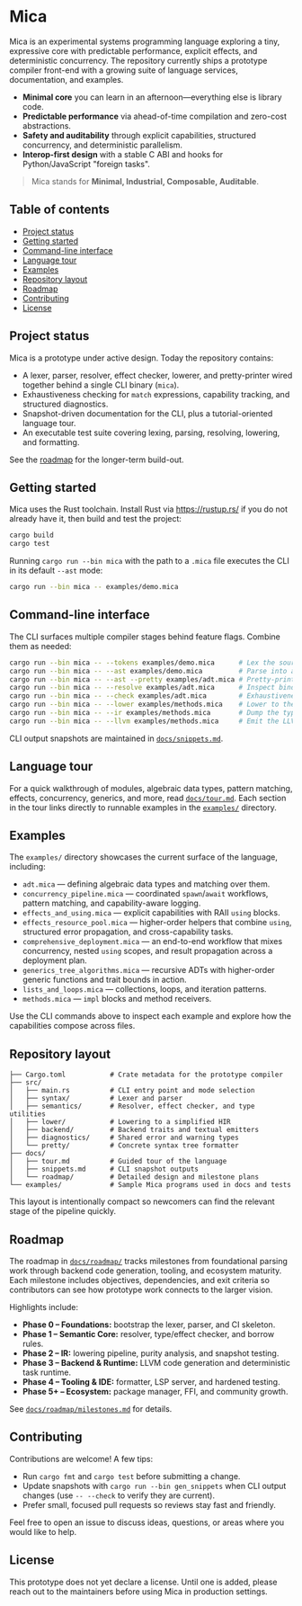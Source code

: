# Mica

Mica is an experimental systems programming language exploring a tiny, expressive
core with predictable performance, explicit effects, and deterministic
concurrency. The repository currently ships a prototype compiler front-end with
a growing suite of language services, documentation, and examples.

- **Minimal core** you can learn in an afternoon—everything else is library
  code.
- **Predictable performance** via ahead-of-time compilation and zero-cost
  abstractions.
- **Safety and auditability** through explicit capabilities, structured
  concurrency, and deterministic parallelism.
- **Interop-first design** with a stable C ABI and hooks for Python/JavaScript
  "foreign tasks".

> Mica stands for **Minimal, Industrial, Composable, Auditable**.

## Table of contents

- [Project status](#project-status)
- [Getting started](#getting-started)
- [Command-line interface](#command-line-interface)
- [Language tour](#language-tour)
- [Examples](#examples)
- [Repository layout](#repository-layout)
- [Roadmap](#roadmap)
- [Contributing](#contributing)
- [License](#license)

## Project status

Mica is a prototype under active design. Today the repository contains:

- A lexer, parser, resolver, effect checker, lowerer, and pretty-printer wired
  together behind a single CLI binary (`mica`).
- Exhaustiveness checking for `match` expressions, capability tracking, and
  structured diagnostics.
- Snapshot-driven documentation for the CLI, plus a tutorial-oriented language
  tour.
- An executable test suite covering lexing, parsing, resolving, lowering, and
  formatting.

See the [roadmap](#roadmap) for the longer-term build-out.

## Getting started

Mica uses the Rust toolchain. Install Rust via <https://rustup.rs/> if you do not
already have it, then build and test the project:

```bash
cargo build
cargo test
```

Running `cargo run --bin mica` with the path to a `.mica` file executes the CLI
in its default `--ast` mode:

```bash
cargo run --bin mica -- examples/demo.mica
```

## Command-line interface

The CLI surfaces multiple compiler stages behind feature flags. Combine them as
needed:

```bash
cargo run --bin mica -- --tokens examples/demo.mica      # Lex the source file
cargo run --bin mica -- --ast examples/demo.mica         # Parse into an AST (default mode)
cargo run --bin mica -- --ast --pretty examples/adt.mica # Pretty-print the AST
cargo run --bin mica -- --resolve examples/adt.mica      # Inspect bindings and capabilities
cargo run --bin mica -- --check examples/adt.mica        # Exhaustiveness checks
cargo run --bin mica -- --lower examples/methods.mica    # Lower to the simple HIR
cargo run --bin mica -- --ir examples/methods.mica       # Dump the typed SSA IR via the backend shim
cargo run --bin mica -- --llvm examples/methods.mica     # Emit the LLVM scaffolding preview
```

CLI output snapshots are maintained in [`docs/snippets.md`](docs/snippets.md).

## Language tour

For a quick walkthrough of modules, algebraic data types, pattern matching,
effects, concurrency, generics, and more, read [`docs/tour.md`](docs/tour.md).
Each section in the tour links directly to runnable examples in the
[`examples/`](examples) directory.

## Examples

The `examples/` directory showcases the current surface of the language,
including:

- `adt.mica` — defining algebraic data types and matching over them.
- `concurrency_pipeline.mica` — coordinated `spawn`/`await` workflows, pattern
  matching, and capability-aware logging.
- `effects_and_using.mica` — explicit capabilities with RAII `using` blocks.
- `effects_resource_pool.mica` — higher-order helpers that combine `using`,
  structured error propagation, and cross-capability tasks.
- `comprehensive_deployment.mica` — an end-to-end workflow that mixes
  concurrency, nested `using` scopes, and result propagation across a deployment
  plan.
- `generics_tree_algorithms.mica` — recursive ADTs with higher-order generic
  functions and trait bounds in action.
- `lists_and_loops.mica` — collections, loops, and iteration patterns.
- `methods.mica` — `impl` blocks and method receivers.

Use the CLI commands above to inspect each example and explore how the
capabilities compose across files.

## Repository layout

```
├── Cargo.toml           # Crate metadata for the prototype compiler
├── src/
│   ├── main.rs          # CLI entry point and mode selection
│   ├── syntax/          # Lexer and parser
│   ├── semantics/       # Resolver, effect checker, and type utilities
│   ├── lower/           # Lowering to a simplified HIR
│   ├── backend/         # Backend traits and textual emitters
│   ├── diagnostics/     # Shared error and warning types
│   └── pretty/          # Concrete syntax tree formatter
├── docs/
│   ├── tour.md          # Guided tour of the language
│   ├── snippets.md      # CLI snapshot outputs
│   └── roadmap/         # Detailed design and milestone plans
└── examples/            # Sample Mica programs used in docs and tests
```

This layout is intentionally compact so newcomers can find the relevant stage of
the pipeline quickly.

## Roadmap

The roadmap in [`docs/roadmap/`](docs/roadmap) tracks milestones from
foundational parsing work through backend code generation, tooling, and
ecosystem maturity. Each milestone includes objectives, dependencies, and exit
criteria so contributors can see how prototype work connects to the larger
vision.

Highlights include:

- **Phase 0 – Foundations:** bootstrap the lexer, parser, and CI skeleton.
- **Phase 1 – Semantic Core:** resolver, type/effect checker, and borrow rules.
- **Phase 2 – IR:** lowering pipeline, purity analysis, and snapshot testing.
- **Phase 3 – Backend & Runtime:** LLVM code generation and deterministic task
  runtime.
- **Phase 4 – Tooling & IDE:** formatter, LSP server, and hardened testing.
- **Phase 5+ – Ecosystem:** package manager, FFI, and community growth.

See [`docs/roadmap/milestones.md`](docs/roadmap/milestones.md) for details.

## Contributing

Contributions are welcome! A few tips:

- Run `cargo fmt` and `cargo test` before submitting a change.
- Update snapshots with `cargo run --bin gen_snippets` when CLI output changes
  (use `-- --check` to verify they are current).
- Prefer small, focused pull requests so reviews stay fast and friendly.

Feel free to open an issue to discuss ideas, questions, or areas where you would
like to help.

## License

This prototype does not yet declare a license. Until one is added, please reach
out to the maintainers before using Mica in production settings.
